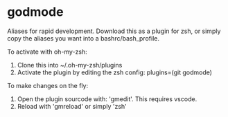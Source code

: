 # godmode
Aliases for rapid development. Download this as a plugin for zsh, or simply copy the aliases you want into a bashrc/bash_profile.

To activate with oh-my-zsh:
1. Clone this into ~/.oh-my-zsh/plugins
2. Activate the plugin by editing the zsh config:
plugins=(git godmode)

To make changes on the fly:
1. Open the plugin sourcode with: 'gmedit'. This requires vscode.
2. Reload with 'gmreload' or simply 'zsh' 